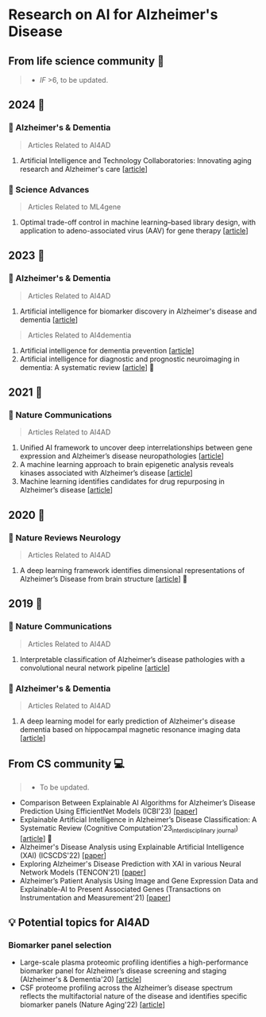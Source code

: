 # Research on AI for Alzheimer's Disease

## From life science community :pill:
> * _IF_ >6, to be updated.

## 2024 :calendar:
### :green_book: Alzheimer's & Dementia
> Articles Related to AI4AD
1. Artificial Intelligence and Technology Collaboratories: Innovating aging research and Alzheimer's care [[article](https://alz-journals.onlinelibrary.wiley.com/doi/full/10.1002/alz.13710)]

### :blue_book: Science Advances
> Articles Related to ML4gene
1. Optimal trade-off control in machine learning–based library design, with application to adeno-associated virus (AAV) for gene therapy [[article](https://www.science.org/doi/full/10.1126/sciadv.adj3786)]


## 2023 :calendar:

### :green_book: Alzheimer's & Dementia
> Articles Related to AI4AD
1. Artificial intelligence for biomarker discovery in Alzheimer's disease and dementia [[article](https://alz-journals.onlinelibrary.wiley.com/doi/full/10.1002/alz.13390)]

> Articles Related to AI4dementia
1. Artificial intelligence for dementia prevention [[article](https://alz-journals.onlinelibrary.wiley.com/doi/full/10.1002/alz.13463)]
2. Artificial intelligence for diagnostic and prognostic neuroimaging in dementia: A systematic review [[article](https://alz-journals.onlinelibrary.wiley.com/doi/full/10.1002/alz.13412)] :page_facing_up:

## 2021 :calendar:
### :closed_book: Nature Communications
> Articles Related to AI4AD
1. Unified AI framework to uncover deep interrelationships between gene expression and Alzheimer’s disease neuropathologies [[article](https://www.nature.com/articles/s41467-021-25680-7)]
2. A machine learning approach to brain epigenetic analysis reveals kinases associated with Alzheimer’s disease [[article](https://www.nature.com/articles/s41467-021-24710-8)]
3. Machine learning identifies candidates for drug repurposing in Alzheimer’s disease [[article](https://www.nature.com/articles/s41467-021-21330-0)]


## 2020 :calendar:

### :orange_book: Nature Reviews Neurology
> Articles Related to AI4AD
1. A deep learning framework identifies dimensional representations of Alzheimer’s Disease from brain structure [[article](https://www.nature.com/articles/s41467-021-26703-z)] :page_facing_up:


## 2019 :calendar:

### :closed_book: Nature Communications
> Articles Related to AI4AD
1. Interpretable classification of Alzheimer’s disease pathologies with a convolutional neural network pipeline [[article](https://www.nature.com/articles/s41467-019-10212-1)]


### :green_book: Alzheimer's & Dementia
> Articles Related to AI4AD
1. A deep learning model for early prediction of Alzheimer's disease dementia based on hippocampal magnetic resonance imaging data [[article](https://alz-journals.onlinelibrary.wiley.com/doi/10.1016/j.jalz.2019.02.007)]


## From CS community :computer:
> * To be updated.
 - Comparison Between Explainable AI Algorithms for Alzheimer’s Disease Prediction Using EfficientNet Models (ICBI'23) [[paper](https://link.springer.com/chapter/10.1007/978-3-031-43075-6_31)]
 - Explainable Artificial Intelligence in Alzheimer’s Disease Classification: A Systematic Review (Cognitive Computation'23<sub>interdisciplinary journal</sub>) [[article](https://link.springer.com/article/10.1007/s12559-023-10192-x)] :page_facing_up:
 - Alzheimer's Disease Analysis using Explainable Artificial Intelligence (XAI) (ICSCDS'22) [[paper](https://ieeexplore.ieee.org/abstract/document/9760858)]
 - Exploring Alzheimer's Disease Prediction with XAI in various Neural Network Models (TENCON'21) [[paper](https://ieeexplore.ieee.org/abstract/document/9707468)]
 - Alzheimer’s Patient Analysis Using Image and Gene Expression Data and Explainable-AI to Present Associated Genes (Transactions on Instrumentation and Measurement'21) [[paper](https://ieeexplore.ieee.org/abstract/document/9521165)]

## :bulb: Potential topics for AI4AD
### Biomarker panel selection
- Large-scale plasma proteomic profiling identifies a high-performance biomarker panel for Alzheimer’s disease screening and staging (Alzheimer's & Dementia'20) [[article](https://alz-journals.onlinelibrary.wiley.com/doi/10.1002/alz.12369)]
- CSF proteome profiling across the Alzheimer’s disease spectrum reflects the multifactorial nature of the disease and identifies specific biomarker panels (Nature Aging'22) [[article](https://www.nature.com/articles/s43587-022-00300-1)]